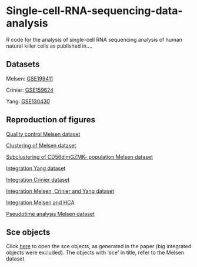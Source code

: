 # Single-cell-RNA-sequencing-data-analysis
R code for the analysis of single-cell RNA sequencing analysis of human natural killer cells as published in....

## Datasets
Melsen: [GSE199411](https://www.ncbi.nlm.nih.gov/geo/query/acc.cgi?acc=GSE199411)

Crinier: [GSE159624](https://www.ncbi.nlm.nih.gov/geo/query/acc.cgi?acc=GSE159624)

Yang: [GSE130430](https://www.ncbi.nlm.nih.gov/geo/query/acc.cgi?acc=GSE130430)


## Reproduction of figures
[Quality control Melsen dataset](https://github.com/janinemelsen/Single-cell-RNA-sequencing-data-analysis/blob/main/qualitycontrol.Rmd)

[Clustering of Melsen dataset](https://github.com/janinemelsen/Single-cell-RNA-sequencing-data-analysis/blob/main/clustering.Rmd)

[Subclustering of CD56dimGZMK- population Melsen dataset](https://github.com/janinemelsen/Single-cell-RNA-sequencing-data-analysis/blob/main/CD56dimsubclustering.Rmd)

[Integration Yang dataset](https://github.com/janinemelsen/Single-cell-RNA-sequencing-data-analysis/blob/main/Integration_Yang.Rmd)

[Integration Crinier dataset](https://github.com/janinemelsen/Single-cell-RNA-sequencing-data-analysis/blob/main/Integration_Crinier.Rmd)

[Integration Melsen, Crinier and Yang dataset](https://github.com/janinemelsen/Single-cell-RNA-sequencing-data-analysis/blob/main/Integration_Crinier_Yang_Melsen.Rmd)

[Integration Melsen and HCA](https://github.com/janinemelsen/Single-cell-RNA-sequencing-data-analysis/blob/main/Integration_HCA_Melsen.Rmd)

[Pseudotime analysis Melsen dataset](https://github.com/janinemelsen/Single-cell-RNA-sequencing-data-analysis/blob/main/pseudotime.Rmd)


## Sce objects
Click [here](https://github.com/janinemelsen/Single-cell-RNA-sequencing-data-analysis/tree/main/sce%20objects) to open the sce objects, as generated in the paper (big integrated objects were excluded). 
The objects with 'sce' in title, refer to the Melsen dataset


